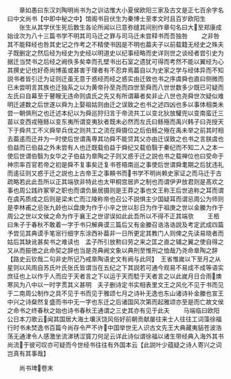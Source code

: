 <!-- { "loadSidebar": true } -->
　　章如愚曰东汉刘陶明尚书为之训诂惟大小夏侯欧阳三家及古文是正七百余字名曰中文尚书【中即中秘之中】馆阁书目伏生为秦博士至孝文时且百岁欧阳生
　　张生从其学伏生死后数生各论所闻以已意弥缝其间别作章句名曰大至郑康成始诠次为八十三篇书学不明其司马迁之罪与司马迁未尝释书而吾独咎
　　之非咎其不能释经也咎其史记之作考之不精使书因是不明也葢夫子以前载籍无经史之殊夫子既删定之然后经为经史为史经以明道史以纪事经略而史详则世之谈经者尝引史为据迁当焚书之后经之阙佚多矣幸而孔壁书出石室之遗犹可得而考然不能以翼经为心其撰史记也好奇尚博虽或甚害于理者有不忍弃焉葢自以为史家之学与经体异而不知説书者皆引迁为证则迁虽无意于惑经而经之惑实由迁致也书之序虞舜也直曰侧微而已未尝明言其族也迁独系之以为黄帝孙至尧而四世至舜而八世世数多少既已可疑而左氏曰自幕至于瞽瞍无违命则虞氏之先又有所谓幕者矣非止八世也尧舜世次疑似难明迁遽数之后世遂以舜为上娶祖姑则由迁之误致之也书之述四凶也多以事体相类未尝一朝俱刑之也迁述本纪以为舜巡狩归言于帝流共工以变北狄放驩兜以变南蛮迁三苗以变西戎殛鲧以变东夷所谓变夷狄者既未必然而左氏曰鲧殛而禹兴韩子曰尧授天下于舜共工不义舜举兵伐之则共工之流在舜摄位之后伯鲧之殛在禹未举之前其时相去葢逺而迁并为一时使后世谓禹専其功舜不能贷其父亦由迁误致之也书之言朕虞也伯益而已伯益之外未尝有人也迁既载伯益于舜纪又载伯翳于秦纪而不知二人之本一使后世谓伯翳为女华之子伯益为臯陶之子则又惑于迁之説也书之载禅位也曰受命于神宗率百官若帝之初是舜不复事矣迁复书苍梧南巡之事使后世谓舜耄期之后犹违礼而逺征则又惑于迁之説也上古帝王之事頼书而书学不明尚赖史家证之而马迁于古疏略若此此吾所以正其端欤非特此也太甲桐宫居庐之制也而谓伊尹放君则是髙欢之事也周公践祚冢宰之职也而谓负扆居摄则是王莽之事也文王称王后世追称之耳而谓在虞芮质成之后则是梁未亡而江陵称帝也召公不説惧主少国疑耳而谓忌周公为师则是李林甫之忌张九龄也以盘庚为作于小辛之世以肜日为作于祖庚之世以金縢为作于周公之世以文侯之命为作于襄王之世谬误如此此吾所以不得不正其端欤
　　王栢曰朱子于春秋不敢着一字于书只解典谟三篇后又有金縢召诰洛诰説及考定武成四篇予尝见其典谟手笔宻行细字东涂西补葢非一日所更定其教门人则俾之先读易晓者而姑后其缺讹甚矣书之难读也　孟子所引放勲曰劳之来之匡之直之辅之翼之使自得之又从而振徳之此命契之辞也当是尧典阙文象以典刑至惟刑之恤哉乃尧命臯陶之辞【路史云钦哉二句非史所记乃戒臯陶语史文有阙与此同】　王省惟嵗以下至月之从星则以风雨自苏氏叶氏张氏皆谓当在五纪之下其説若可通今观易不易成不成等语实庶征也上以作于人而应于天者言之下以运于天而騐于天者言之以此嵗月日合雨燠寒风为八中以一时字贯其义甚明　夫子删诗定书实相表里文王之风化不见于书而见于二南周公制作之具不见于书而见于雅颂七月之诗补无逸也东山诸诗补金縢也宣王中兴之诗粲然复盛而书中无一字也东迁之后诸国风次第而起雅颂亦至是而亡故文侯之命书之终春秋之始也诗书春秋王通谓之三史其亦有见于此夫
　　马端临曰欧阳公日本刀歌云闻其国居大海土壤沃饶风俗好前朝贡献屡往来士人往往工词藻徐福行时书未焚逸书百篇今尚存令严不许中国举世无人识古文先王大典藏夷貊苍波浩荡无通津令人感激坐流涕锈涩寳刀何足云详此诗似谓徐福以诸生带经典入海外其书尚流于彼可叹亦可疑而今世经书往往有外国本云【此説叶少蕴疑之诗人寄兴之词岂真有其事哉】

　　尚书埤卷末
